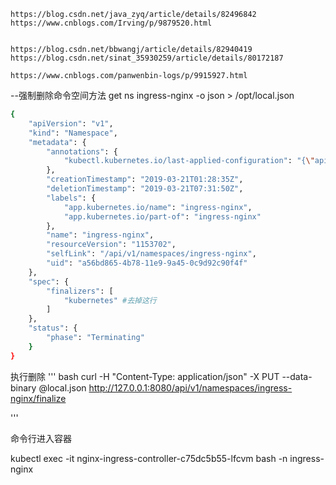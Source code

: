 ```
https://blog.csdn.net/java_zyq/article/details/82496842
https://www.cnblogs.com/Irving/p/9879520.html


https://blog.csdn.net/bbwangj/article/details/82940419
https://blog.csdn.net/sinat_35930259/article/details/80172187

https://www.cnblogs.com/panwenbin-logs/p/9915927.html
```


--强制删除命令空间方法
get ns ingress-nginx -o json > /opt/local.json
``` bash 
{
    "apiVersion": "v1",
    "kind": "Namespace",
    "metadata": {
        "annotations": {
            "kubectl.kubernetes.io/last-applied-configuration": "{\"apiVersion\":\"v1\",\"kind\":\"Namespace\",\"metadata\":{\"annotations\":{},\"labels\":{\"app.kubernetes.io/name\":\"ingress-nginx\",\"app.kubernetes.io/part-of\":\"ingress-nginx\"},\"name\":\"ingress-nginx\"}}\n"
        },
        "creationTimestamp": "2019-03-21T01:28:35Z",
        "deletionTimestamp": "2019-03-21T07:31:50Z",
        "labels": {
            "app.kubernetes.io/name": "ingress-nginx",
            "app.kubernetes.io/part-of": "ingress-nginx"
        },
        "name": "ingress-nginx",
        "resourceVersion": "1153702",
        "selfLink": "/api/v1/namespaces/ingress-nginx",
        "uid": "a56bd865-4b78-11e9-9a45-0c9d92c90f4f"
    },
    "spec": {
        "finalizers": [
            "kubernetes" #去掉这行
        ]
    },
    "status": {
        "phase": "Terminating"
    }
}
```

执行删除
''' bash
curl -H "Content-Type: application/json" -X PUT --data-binary @local.json http://127.0.0.1:8080/api/v1/namespaces/ingress-nginx/finalize

'''

命令行进入容器

kubectl exec -it nginx-ingress-controller-c75dc5b55-lfcvm bash -n ingress-nginx

